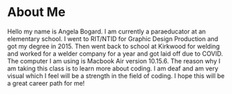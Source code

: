 # About Me
Hello my name is Angela Bogard. I am currently a paraeducator at an elementary school. I went to RIT/NTID for Graphic Design Production and got my degree in 2015. Then went back to school at Kirkwood for welding and worked for a welder company for a year and got laid off due to COVID. The computer I am using is Macbook Air version 10.15.6. The reason why I am taking this class is to learn more about coding. I am deaf and am very visual which I feel will be a strength in the field of coding. I hope this will be a great career path for me!

